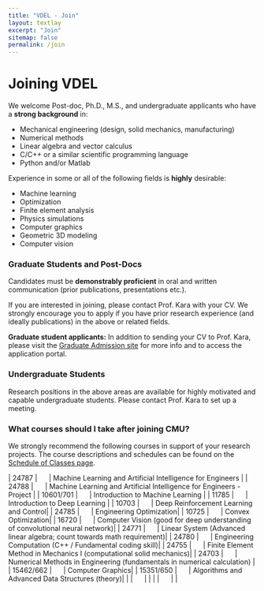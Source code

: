```yaml
---
title: "VDEL - Join"
layout: textlay
excerpt: "Join"
sitemap: false
permalink: /join
---
```


# Joining VDEL

We welcome Post-doc, Ph.D., M.S., and undergraduate applicants who have a **strong background** in:

* Mechanical engineering (design, solid mechanics, manufacturing)
* Numerical methods
* Linear algebra and vector calculus
* C/C++ or a similar scientific programming language
* Python and/or Matlab


Experience in some or all of the following fields is **highly** desirable:

- Machine learning
- Optimization
- Finite element analysis
- Physics simulations
- Computer graphics
- Geometric 3D modeling
- Computer vision

### Graduate Students and Post-Docs

Candidates must be **demonstrably proficient** in oral and written communication (prior publications, presentations etc.).

If you are interested in joining, please contact Prof. Kara with your CV. We strongly encourage you to apply if you have prior research experience (and ideally publications) in the above or related fields. 

**Graduate student applicants:** In addition to sending your CV to Prof. Kara, please visit the [Graduate Admission site](https://www.meche.engineering.cmu.edu/education/graduate-programs/admission/index.html) for more info and to access the application portal.


### Undergraduate Students

Research positions in the above areas are available for highly motivated and capable undergraduate students. Please contact Prof. Kara to set up a meeting.

### What courses should I take after joining CMU?

We strongly recommend the following courses in support of your research projects. The course descriptions and schedules can be found on the [Schedule of Classes page](https://enr-apps.as.cmu.edu/open/SOC/SOCServlet).



| 24787 | &nbsp; &nbsp; &nbsp;| Machine Learning and Artificial Intelligence for Engineers           |
| 24788 | &nbsp; &nbsp; &nbsp;| Machine Learning and Artificial Intelligence for Engineers - Project |
| 10601/701    |  &nbsp; &nbsp; &nbsp;|     Introduction to Machine Learning           |
|  11785      |  &nbsp; &nbsp; &nbsp;|     Introduction to Deep Learning                  |
| 10703 | &nbsp; &nbsp; &nbsp;|  Deep Reinforcement Learning and Control| 
| 24785 | &nbsp; &nbsp; &nbsp;|  Engineering Optimization| 
| 10725 | &nbsp; &nbsp; &nbsp;|  Convex Optimization| 
| 16720 | &nbsp; &nbsp; &nbsp;|  Computer Vision    (good for deep understanding of convolutional neural network)| 
| 24771 | &nbsp; &nbsp; &nbsp;|  Linear System (Advanced linear algebra; count towards math requirement)| 
| 24780 | &nbsp; &nbsp; &nbsp;|  Engineering Computation (C++ / Fundamental coding skill)| 
| 24755 | &nbsp; &nbsp; &nbsp;|  Finite Element Method in Mechanics I (computational solid mechanics)| 
| 24703 | &nbsp; &nbsp; &nbsp;|  Numerical Methods in Engineering (fundamentals in numerical calculation) | 
| 15462/662 | &nbsp; &nbsp; &nbsp;|  Computer Graphics| 
| 15351/650 | &nbsp; &nbsp; &nbsp;|  Algorithms and Advanced Data Structures (theory)| 
|  | &nbsp; &nbsp; &nbsp;|  | 
|  | &nbsp; &nbsp; &nbsp;|  | 








<!-- # Open positions

We are always looking for new group members with passion, talent, and grit!

You will have the chance to work on the grand challenges of condensed matter physics, often at the interface of instrumental design and new physics. You will be involved in determining the important and interesting questions, creating and improving instrumental setups, performing measurements, and making discoveries.

### Current open positions

You find the current job openings here:
[Opening 1]({{ site.baseurl }}/downloads/GeneralPostdoc_2019_v01.pdf),
[Opening 2]({{ site.baseurl }}/downloads/PPMS_PhD_2019_v01.pdf).

It might be interesting to look at some past job advertisements. While the projects keep changing, the themes are still roughly the same. You can download them [here]({{ site.baseurl }}/downloads/PD.pdf), [here]({{ site.baseurl }}/downloads/PHD1.pdf), or [here]({{ site.baseurl }}/downloads/PHD2.pdf).

### Applications for PhD and Postdoc positions
If you are interested in working with us as a PhD student or postdoc, please send me an [email](mailto:milan.allan@gmail.com). State briefly why you are interested and attach a CV, including information about the grades you had as an undergraduate. No need for a separate cover letter or certificates. **Important**: please insert _"Application PhD"_ or _"Application Postdoc"_ in the subject line. If you are applying to a specific advertisement, note this in your email.

There are  postdoc scholarship available.  I'd be happy to support you after you apply to our group. Take a look at the [veni fellowship](http://www.nwo.nl/en/funding/our-funding-instruments/nwo/innovational-research-incentives-scheme/veni/index.html) or the [Marie Curie fellowship](http://ec.europa.eu/research/mariecurieactions/about-msca/actions/if/index_en.htm).

### Master projects for Leiden University students
If you are a Master student at Leiden University looking for a Master project, contact me (or any group member) per email or stop by my office.

### Bsc / Master students from elsewhere
If you are interested in pursuing a Master degree at Leiden University, see [mastersinleiden.nl](http://www.mastersinleiden.nl/programmes/physics/en/introduction). Sometimes, we take master students or summer interns if we get exceptional applicants (this usually means very good grades and a personal recommendation).


<figure>
<img src="{{ site.url }}{{ site.baseurl }}/images/picpic/Gallery/DSC_0696.jpg" width="95%">
</figure> -->
